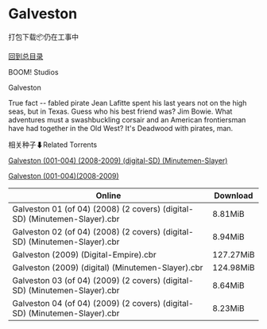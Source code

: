 # Galveston

打包下载📦仍在工事中

[回到总目录](/Catalogs.md)

BOOM! Studios

Galveston

True fact -- fabled pirate Jean Lafitte spent his last years not on the high seas, but in Texas. Guess who his best friend was? Jim Bowie. What adventures must a swashbuckling corsair and an American frontiersman have had together in the Old West? It's Deadwood with pirates, man.





相关种子⬇Related Torrents

[Galveston (001-004) (2008-2009) (digital-SD) (Minutemen-Slayer)](https://github.com/alicewish/markdown/blob/master/torrent/Galveston--001-004---2008-2009---digital-SD---Minutemen-Slayer.md)

[Galveston (001-004)(2008-2009)](https://github.com/alicewish/markdown/blob/master/torrent/Galveston--001-004--2008-2009.md)

Online | Download
--- | ---
Galveston 01 (of 04) (2008) (2 covers) (digital-SD) (Minutemen-Slayer).cbr | 8.81MiB
Galveston 02 (of 04) (2008) (2 covers) (digital-SD) (Minutemen-Slayer).cbr | 8.94MiB
Galveston (2009) (Digital-Empire).cbr | 127.27MiB
Galveston (2009) (digital) (Minutemen-Slayer).cbr | 124.98MiB
Galveston 03 (of 04) (2009) (2 covers) (digital-SD) (Minutemen-Slayer).cbr | 8.64MiB
Galveston 04 (of 04) (2009) (2 covers) (digital-SD) (Minutemen-Slayer).cbr | 8.23MiB